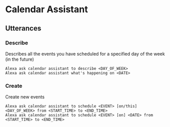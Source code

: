 # Calendar Assistant

## Utterances

### Describe

Describes all the events you have scheduled for a specified day of the week (in the future)

```
Alexa ask calendar assistant to describe <DAY_OF_WEEK>
Alexa ask calendar assistant what's happening on <DATE>
```

### Create

Create new events 

```
Alexa ask calendar assistant to schedule <EVENT> [on/this] <DAY_OF_WEEK> from <START_TIME> to <END_TIME>
Alexa ask calendar assistant to schedule <EVENT> [on] <DATE> from <START_TIME> to <END_TIME>
```